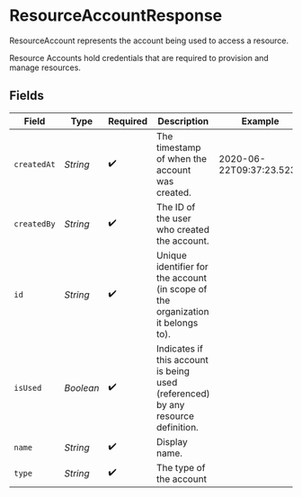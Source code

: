 # ResourceAccountResponse

ResourceAccount represents the account being used to access a resource.

Resource Accounts hold credentials that are required to provision and manage resources.


## Fields

| Field                                                                            | Type                                                                             | Required                                                                         | Description                                                                      | Example                                                                          |
| -------------------------------------------------------------------------------- | -------------------------------------------------------------------------------- | -------------------------------------------------------------------------------- | -------------------------------------------------------------------------------- | -------------------------------------------------------------------------------- |
| `createdAt`                                                                      | *String*                                                                         | :heavy_check_mark:                                                               | The timestamp of when the account was created.                                   | 2020-06-22T09:37:23.523Z                                                         |
| `createdBy`                                                                      | *String*                                                                         | :heavy_check_mark:                                                               | The ID of the user who created the account.                                      |                                                                                  |
| `id`                                                                             | *String*                                                                         | :heavy_check_mark:                                                               | Unique identifier for the account (in scope of the organization it belongs to).  |                                                                                  |
| `isUsed`                                                                         | *Boolean*                                                                        | :heavy_check_mark:                                                               | Indicates if this account is being used (referenced) by any resource definition. |                                                                                  |
| `name`                                                                           | *String*                                                                         | :heavy_check_mark:                                                               | Display name.                                                                    |                                                                                  |
| `type`                                                                           | *String*                                                                         | :heavy_check_mark:                                                               | The type of the account                                                          |                                                                                  |